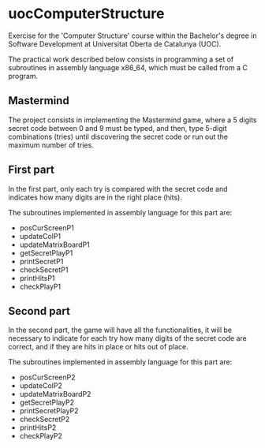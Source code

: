 # uocComputerStructure

Exercise for the 'Computer Structure' course within the Bachelor's degree in Software Development at Universitat Oberta de Catalunya (UOC).

The practical work described below consists in programming a set of subroutines in assembly language x86_64, which must be called from a C program.

## Mastermind

The project consists in implementing the Mastermind game, where a 5 digits secret  code between 0 and 9 must be typed, and then, type 5-digit combinations (tries) until  discovering the secret code or run out the maximum number of tries. 
 
## First part

In the first part, only each try is compared with the secret code and indicates how many digits are in the right place (hits). 

The subroutines implemented in assembly language for this part are:
- posCurScreenP1 
- updateColP1 
- updateMatrixBoardP1 
- getSecretPlayP1 
- printSecretP1 
- checkSecretP1 
- printHitsP1 
- checkPlayP1 
 
## Second part

In the second part, the game will have all the functionalities, it will be necessary to indicate for each try how many digits of the secret code are correct, and if they are hits in place or hits out of place. 
 
The subroutines implemented in assembly language for this part are:
- posCurScreenP2 
- updateColP2 
- updateMatrixBoardP2 
- getSecretPlayP2 
- printSecretPlayP2 
- checkSecretP2 
- printHitsP2 
- checkPlayP2 
